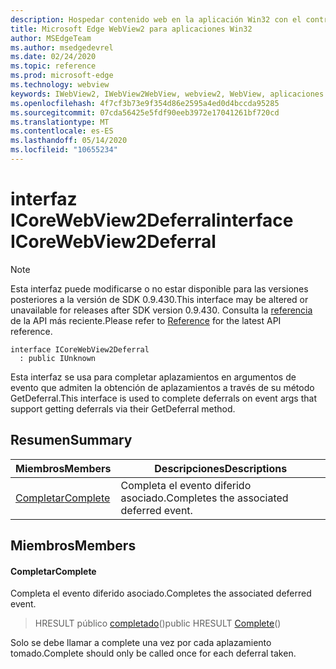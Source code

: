 ```yaml
---
description: Hospedar contenido web en la aplicación Win32 con el control Microsoft Edge WebView2
title: Microsoft Edge WebView2 para aplicaciones Win32
author: MSEdgeTeam
ms.author: msedgedevrel
ms.date: 02/24/2020
ms.topic: reference
ms.prod: microsoft-edge
ms.technology: webview
keywords: IWebView2, IWebView2WebView, webview2, WebView, aplicaciones Win32, Win32, Edge, ICoreWebView2, ICoreWebView2Host, control de explorador, HTML Edge
ms.openlocfilehash: 4f7cf3b73e9f354d86e2595a4ed0d4bccda95285
ms.sourcegitcommit: 07cda56425e5fdf90eeb3972e17041261bf720cd
ms.translationtype: MT
ms.contentlocale: es-ES
ms.lasthandoff: 05/14/2020
ms.locfileid: "10655234"
---
```

# <span data-ttu-id="ad303-104">interfaz ICoreWebView2Deferral</span><span class="sxs-lookup"><span data-stu-id="ad303-104">interface ICoreWebView2Deferral</span></span> 

> [!NOTE]
> <span data-ttu-id="ad303-105">Esta interfaz puede modificarse o no estar disponible para las versiones posteriores a la versión de SDK 0.9.430.</span><span class="sxs-lookup"><span data-stu-id="ad303-105">This interface may be altered or unavailable for releases after SDK version 0.9.430.</span></span> <span data-ttu-id="ad303-106">Consulta la [referencia](../../../webview2-api-reference.md) de la API más reciente.</span><span class="sxs-lookup"><span data-stu-id="ad303-106">Please refer to [Reference](../../../webview2-api-reference.md) for the latest API reference.</span></span>

```
interface ICoreWebView2Deferral
  : public IUnknown
```

<span data-ttu-id="ad303-107">Esta interfaz se usa para completar aplazamientos en argumentos de evento que admiten la obtención de aplazamientos a través de su método GetDeferral.</span><span class="sxs-lookup"><span data-stu-id="ad303-107">This interface is used to complete deferrals on event args that support getting deferrals via their GetDeferral method.</span></span>

## <span data-ttu-id="ad303-108">Resumen</span><span class="sxs-lookup"><span data-stu-id="ad303-108">Summary</span></span>

 <span data-ttu-id="ad303-109">Miembros</span><span class="sxs-lookup"><span data-stu-id="ad303-109">Members</span></span>                        | <span data-ttu-id="ad303-110">Descripciones</span><span class="sxs-lookup"><span data-stu-id="ad303-110">Descriptions</span></span>
--------------------------------|---------------------------------------------
[<span data-ttu-id="ad303-111">Completar</span><span class="sxs-lookup"><span data-stu-id="ad303-111">Complete</span></span>](#complete) | <span data-ttu-id="ad303-112">Completa el evento diferido asociado.</span><span class="sxs-lookup"><span data-stu-id="ad303-112">Completes the associated deferred event.</span></span>

## <span data-ttu-id="ad303-113">Miembros</span><span class="sxs-lookup"><span data-stu-id="ad303-113">Members</span></span>

#### <span data-ttu-id="ad303-114">Completar</span><span class="sxs-lookup"><span data-stu-id="ad303-114">Complete</span></span> 

<span data-ttu-id="ad303-115">Completa el evento diferido asociado.</span><span class="sxs-lookup"><span data-stu-id="ad303-115">Completes the associated deferred event.</span></span>

> <span data-ttu-id="ad303-116">HRESULT público [completado](#complete)()</span><span class="sxs-lookup"><span data-stu-id="ad303-116">public HRESULT [Complete](#complete)()</span></span>

<span data-ttu-id="ad303-117">Solo se debe llamar a complete una vez por cada aplazamiento tomado.</span><span class="sxs-lookup"><span data-stu-id="ad303-117">Complete should only be called once for each deferral taken.</span></span>

